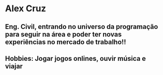 # Alex Cruz

## Eng. Civil, entrando no universo da programação para seguir na área e poder ter novas experiências no mercado de trabalho!! 

## Hobbies: Jogar jogos onlines, ouvir música e viajar
